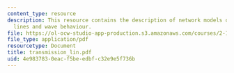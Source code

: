 ```yaml
---
content_type: resource
description: This resource contains the description of network models of transmission
  lines and wave behaviour.
file: https://ol-ocw-studio-app-production.s3.amazonaws.com/courses/2-141-modeling-and-simulation-of-dynamic-systems-fall-2006/4e9837830eacf5beedbfc32e9e5f736b_transmission_lin.pdf
file_type: application/pdf
resourcetype: Document
title: transmission_lin.pdf
uid: 4e983783-0eac-f5be-edbf-c32e9e5f736b
---
```

